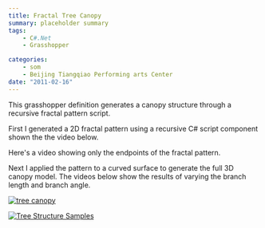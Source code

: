 ```yaml
---
title: Fractal Tree Canopy
summary: placeholder summary
tags:
    - C#.Net
    - Grasshopper

categories:
    - som
    - Beijing Tiangqiao Performing arts Center
date: "2011-02-16"
---
```


This grasshopper definition generates a canopy structure through a recursive fractal pattern script.

<!-- more -->

First I generated a 2D fractal pattern using a recursive C# script component shown the the video below.

Here's a video showing only the endpoints of the fractal pattern.

Next I applied the pattern to a curved surface to generate the full 3D canopy model. The videos below show the results of varying the branch length and branch angle.

[![](http://www.ericanastas.com/wp-content/uploads/2011/02/tree-canopy-636x421.jpg "tree canopy")](tree-canopy.jpg)

[![](http://www.ericanastas.com/wp-content/uploads/2011/02/Tree-Structure-Samples-636x425.png "Tree Structure Samples")](Tree-Structure-Samples.png)
